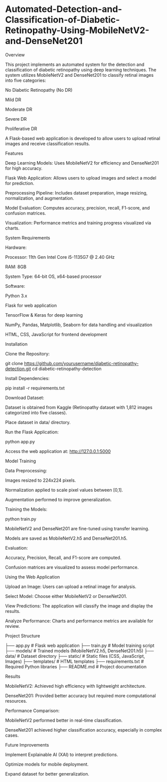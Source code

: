 # Automated-Detection-and-Classification-of-Diabetic-Retinopathy-Using-MobileNetV2-and-DenseNet201

Overview

This project implements an automated system for the detection and classification of diabetic retinopathy using deep learning techniques. The system utilizes MobileNetV2 and DenseNet201 to classify retinal images into five categories:

No Diabetic Retinopathy (No DR)

Mild DR

Moderate DR

Severe DR

Proliferative DR

A Flask-based web application is developed to allow users to upload retinal images and receive classification results.

Features

Deep Learning Models: Uses MobileNetV2 for efficiency and DenseNet201 for high accuracy.

Flask Web Application: Allows users to upload images and select a model for prediction.

Preprocessing Pipeline: Includes dataset preparation, image resizing, normalization, and augmentation.

Model Evaluation: Computes accuracy, precision, recall, F1-score, and confusion matrices.

Visualization: Performance metrics and training progress visualized via charts.

System Requirements

Hardware:

Processor: 11th Gen Intel Core i5-1135G7 @ 2.40 GHz

RAM: 8GB

System Type: 64-bit OS, x64-based processor

Software:

Python 3.x

Flask for web application

TensorFlow & Keras for deep learning

NumPy, Pandas, Matplotlib, Seaborn for data handling and visualization

HTML, CSS, JavaScript for frontend development

Installation

Clone the Repository:

git clone https://github.com/yourusername/diabetic-retinopathy-detection.git
cd diabetic-retinopathy-detection

Install Dependencies:

pip install -r requirements.txt

Download Dataset:

Dataset is obtained from Kaggle (Retinopathy dataset with 1,812 images categorized into five classes).

Place dataset in data/ directory.

Run the Flask Application:

python app.py

Access the web application at: http://127.0.0.1:5000

Model Training

Data Preprocessing:

Images resized to 224x224 pixels.

Normalization applied to scale pixel values between [0,1].

Augmentation performed to improve generalization.

Training the Models:

python train.py

MobileNetV2 and DenseNet201 are fine-tuned using transfer learning.

Models are saved as MobileNetV2.h5 and DenseNet201.h5.

Evaluation:

Accuracy, Precision, Recall, and F1-score are computed.

Confusion matrices are visualized to assess model performance.

Using the Web Application

Upload an Image: Users can upload a retinal image for analysis.

Select Model: Choose either MobileNetV2 or DenseNet201.

View Predictions: The application will classify the image and display the results.

Analyze Performance: Charts and performance metrics are available for review.

Project Structure

├── app.py               # Flask web application
├── train.py             # Model training script
├── models/              # Trained models (MobileNetV2.h5, DenseNet201.h5)
├── data/                # Dataset directory
├── static/              # Static files (CSS, JavaScript, Images)
├── templates/           # HTML templates
├── requirements.txt     # Required Python libraries
├── README.md            # Project documentation

Results

MobileNetV2: Achieved high efficiency with lightweight architecture.

DenseNet201: Provided better accuracy but required more computational resources.

Performance Comparison:

MobileNetV2 performed better in real-time classification.

DenseNet201 achieved higher classification accuracy, especially in complex cases.

Future Improvements

Implement Explainable AI (XAI) to interpret predictions.

Optimize models for mobile deployment.

Expand dataset for better generalization.
